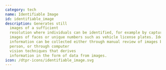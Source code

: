 ```yaml
---
category: tech
name: Identifiable Image
id: identifiable_image
description: Generates still
  images of a sufficient
  resolution where individuals can be identified, for example by capturing
  images of faces or unique numbers such as vehicle license plates. Identifying
  information can be collected either through manual review of images by a
  person, or through computer
  vision techniques that derives
  information in the form of data from images.
icon: /dtpr-icons/identifiable_image.svg
---
```

